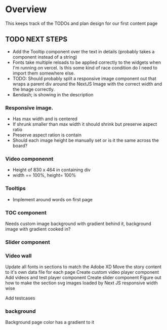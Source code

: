 # Overview

This keeps track of the TODOs and plan design for our first content page

## TODO NEXT STEPS

-   Add the Tooltip component over the text in details (probably takes a component instead of a string)
-   Fonts take multiple reloads to be applied correctly to the widgets when I'm running on vercel. Is this some kind of race condition do I need to import them somewhere else.
-   TODO: Should probably split a responsive image component out that wraps a parent div around the NextJS Image with the correct width and the Image correctly.
-   &endash; is showing in the description

### Responsive image.

-   Has max width and is centered
-   If shrunk smaller than max width it should shrink but preserve aspect ratio
-   Preserve aspect ration is contain
-   Should each image height be manually set or is it the same across the board?

### Video componennt

-   Height of 830 x 464 in containing div
-   width == 100%, height= 100%

### Tooltips

-   Implement around words on first page

### TOC component

Needs custom image background with gradient behind it, background image with gradient cooked in?

### Slider component

### Video wall

Update all fonts in sections to match the Adobe XD
Move the story content to it's own data file for each page
Create custom video player component
Add videos and test player component
Create slider component
Figure out how to make the section svg images loaded by Next JS responsive width wise

Add testcases

### background

Background page color has a gradient to it
